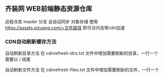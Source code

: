 ## 齐装网 WEB前端静态资源仓库

远程仓库 master 分支 会自动同步 对象存储
使用 https://assets.qizuang.com/+文件路径 即可访问且带cdn加速


### CDN自动刷新缓存方法

自动刷新目录方法
在 cdnrefresh-dirs.txt 文件中增加需要刷新的目录，一行一个 需要以 / 结尾

自动刷新文件方法
在 cdnrefresh-files.txt 文件中增加需要刷新的文件，一行一个